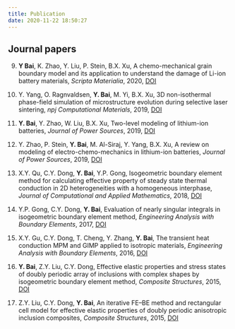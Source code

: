 ```yaml
---
title: Publication
date: 2020-11-22 18:50:27
---
```


Journal papers
---------
9. **Y Bai**, K. Zhao, Y. Liu, P. Stein, B.X. Xu, A chemo-mechanical grain boundary model and its application to understand the damage of Li-ion battery materials, *Scripta Materialia*, 2020, [DOI](https://doi.org/10.1016/j.scriptamat.2020.03.027)


8. Y. Yang, O. Ragnvaldsen, **Y. Bai**, M. Yi, B.X. Xu, 3D non-isothermal phase-field simulation of microstructure evolution during selective laser sintering, *npj Computational Materials*, 2019, [DOI](https://doi.org/10.1038/s41524-019-0219-7)


7. **Y. Bai**, Y. Zhao, W. Liu, B.X. Xu, Two-level modeling of lithium-ion batteries, *Journal of Power Sources*, 2019, [DOI](https://doi.org/10.1016/j.jpowsour.2019.03.026)


6. Y. Zhao, P. Stein, **Y. Bai**, M. Al-Siraj, Y. Yang, B.X. Xu, A review on modeling of electro-chemo-mechanics in lithium-ion batteries, *Journal of Power Sources*, 2019, [DOI](https://doi.org/10.1016/j.jpowsour.2018.12.011)


5. X.Y. Qu, C.Y. Dong, **Y. Bai**, Y.P. Gong, Isogeometric boundary element method for calculating effective property of steady state thermal conduction in 2D heterogeneities with a homogeneous interphase, *Journal of Computational and Applied Mathematics*, 2018, [DOI](https://doi.org/10.1016/j.cam.2018.04.053)


4. Y.P. Gong, C.Y. Dong, **Y. Bai**, Evaluation of nearly singular integrals in isogeometric boundary element method, *Engineering Analysis with Boundary Elements*, 2017, [DOI](https://doi.org/10.1016/j.enganabound.2016.11.005)


3. X.Y. Gu, C.Y. Dong, T. Cheng, Y. Zhang, **Y. Bai**, The transient heat conduction MPM and GIMP applied to isotropic materials, *Engineering Analysis with Boundary Elements*, 2016, [DOI](https://doi.org/10.1016/j.enganabound.2016.02.009)


2. **Y. Bai**, Z.Y. Liu, C.Y. Dong, Effective elastic properties and stress states of doubly periodic array of inclusions with complex shapes by isogeometric boundary element method, *Composite Structures*, 2015, [DOI](https://doi.org/10.1016/j.compstruct.2015.03.061)


1. Z.Y. Liu, C.Y. Dong, **Y. Bai**, An iterative FE–BE method and rectangular cell model for effective elastic properties of doubly periodic anisotropic inclusion composites, *Composite Structures*, 2015, [DOI](https://doi.org/10.1016/j.compstruct.2015.01.021)